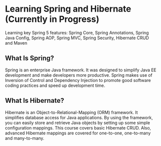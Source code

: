<h1>Learning Spring and Hibernate (Currently in Progress) </h1>
<p>Learning key Spring 5 features: Spring Core, Spring Annotations, Spring Java Config, Spring AOP, 
Spring MVC, Spring Security, Hibernate CRUD and Maven </p>

<h2>What Is Spring?</h2>
<p>Spring is an enterprise Java framework. It was designed to simplify Java EE development and make developers more productive. 
Spring makes use of Inversion of Control and Dependency Injection to promote good software coding practices and speed up development time.</p>

<h2>What Is Hibernate?</h2>
<p>Hibernate is an Object-to-Relational-Mapping (ORM) framework. It simplifies database access for Java applications. By using the framework, you can easily store and retrieve Java objects by setting up some simple configuration mappings.
This course covers basic Hibernate CRUD. Also, advanced Hibernate mappings are covered for one-to-one, one-to-many and many-to-many.</p>
